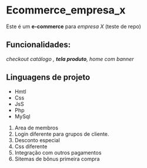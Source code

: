 # Ecommerce_empresa_x

Este é um **e-commerce** para *empresa X* (teste de repo)

## Funcionalidades:

_checkout catálogo , **tela produto**, home com banner_

## Linguagens de projeto

* Hmtl
* Css
* JsS
* Php
* MySql

1. Area de membros
 1. Login diferente para grupos de cliente.
 2. Desconto especial
 3. Css diferente
2. Integração com outros pagamentos
3. Sitemas de bônus primeira compra






